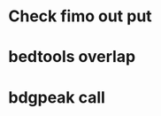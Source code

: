 # Check fimo out put

# bedtools overlap

# bdgpeak call
<!--stackedit_data:
eyJoaXN0b3J5IjpbLTE2ODgwNTY2ODBdfQ==
-->
